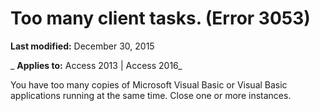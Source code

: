 
# Too many client tasks. (Error 3053)

 **Last modified:** December 30, 2015

 _ **Applies to:** Access 2013 | Access 2016_

You have too many copies of Microsoft Visual Basic or Visual Basic applications running at the same time. Close one or more instances.

